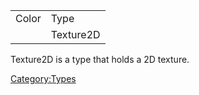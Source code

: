 |       |           |
|-------|-----------|
| Color | Type      |
|       | Texture2D |

Texture2D is a type that holds a 2D texture.

[Category:Types](Category:Types "wikilink")